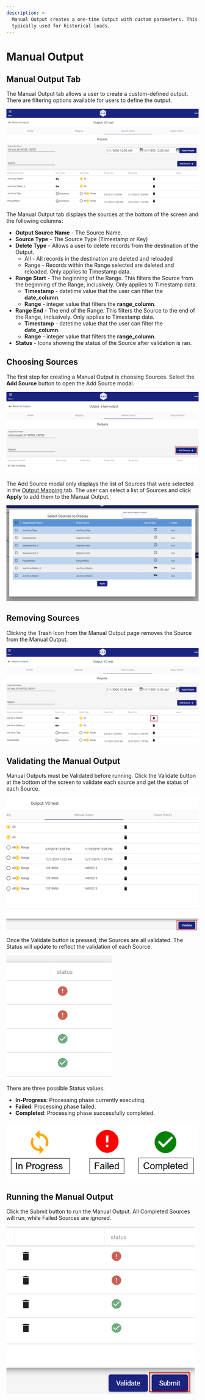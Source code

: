 ```yaml
---
description: >-
  Manual Output creates a one-time Output with custom parameters. This is
  typically used for historical loads.
---
```


# Manual Output

## Manual Output Tab

The Manual Output tab allows a user to create a custom-defined output. There are filtering options available for users to define the output.

![Manual Output Tab](../../.gitbook/assets/image%20%28119%29.png)

The Manual Output tab displays the sources at the bottom of the screen and the following columns:

* **Output Source Name** - The Source Name.
* **Source Type** - The Source Type \(Timestamp or Key\)
* **Delete Type** - Allows a user to delete records from the destination of the Output.
  * All - All records in the destination are deleted and reloaded
  * Range - Records within the Range selected are deleted and reloaded. Only applies to Timestamp data.
* **Range Start** - The beginning of the Range. This filters the Source from the beginning of the Range, inclusively. Only applies to Timestamp data.
  * **Timestamp** - datetime value that the user can filter the **date\_column**.
  * **Range** - integer value that filters the **range\_column**.
* **Range End** - The end of the Range. This filters the Source to the end of the Range, inclusively. Only applies to Timestamp data.
  * **Timestamp** - datetime value that the user can filter the **date\_column**.
  * **Range** - integer value that filters the **range\_column**.
* **Status** - Icons showing the status of the Source after validation is ran.

## Choosing Sources

The first step for creating a Manual Output is choosing Sources. Select the **Add Source** button to open the Add Source modal.

![Add Source Button](../../.gitbook/assets/image%20%28104%29.png)

The Add Source modal only displays the list of Sources that were selected in the [Output Mapping ](output-mapping.md)tab. The user can select a list of Sources and click **Apply** to add them to the Manual Output.

![Add Source Modal](../../.gitbook/assets/image%20%2872%29.png)

## Removing Sources

Clicking the Trash Icon from the Manual Output page removes the Source from the Manual Output.

![Trash Icon](../../.gitbook/assets/image%20%2889%29.png)

## Validating the Manual Output

Manual Outputs must be Validated before running. Click the Validate button at the bottom of the screen to validate each source and get the status of each Source.

![Validate Button](../../.gitbook/assets/image%20%2882%29.png)

Once the Validate button is pressed, the Sources are all validated. The Status will update to reflect the validation of each Source.

![Status After Validation](../../.gitbook/assets/image%20%2884%29.png)

There are three possible Status values. 

* **In-Progress**: Processing phase currently executing.
* **Failed**: Processing phase failed.
* **Completed**: Processing phase successfully completed.

![Manual Output Statuses](../../.gitbook/assets/image%20%28179%29.png)

## Running the Manual Output

Click the Submit button to run the Manual Output. All Completed Sources will run, while Failed Sources are ignored.

![Submit Button](../../.gitbook/assets/image%20%2874%29.png)

